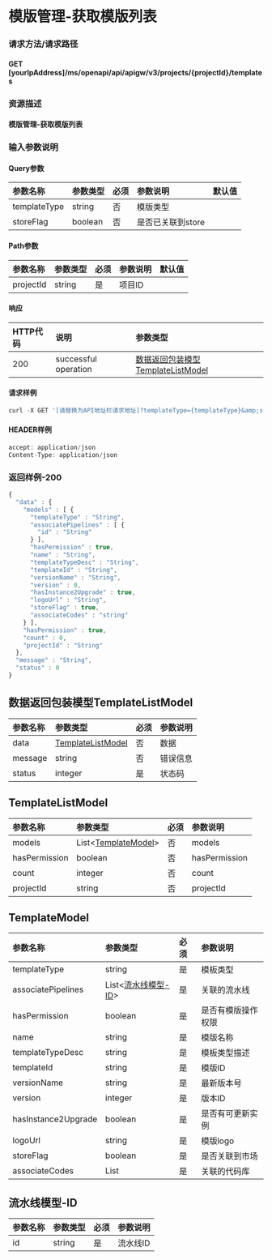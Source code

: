 # 模版管理-获取模版列表

### 请求方法/请求路径

#### GET  \[yourIpAddress\]/ms/openapi/api/apigw/v3/projects/{projectId}/templates

### 资源描述

#### 模版管理-获取模版列表

### 输入参数说明

#### Query参数

| 参数名称 | 参数类型 | 必须 | 参数说明 | 默认值 |
| :--- | :--- | :--- | :--- | :--- |
| templateType | string | 否 | 模版类型 |  |
| storeFlag | boolean | 否 | 是否已关联到store |  |

#### Path参数

| 参数名称 | 参数类型 | 必须 | 参数说明 | 默认值 |
| :--- | :--- | :--- | :--- | :--- |
| projectId | string | 是 | 项目ID |  |

#### 响应

| HTTP代码 | 说明 | 参数类型 |
| :--- | :--- | :--- |
| 200 | successful operation | [数据返回包装模型TemplateListModel](mo-ban-guan-li-huo-qu-mo-ban-lie-biao.md) |

#### 请求样例

```javascript
curl -X GET '[请替换为API地址栏请求地址]?templateType={templateType}&amp;storeFlag={storeFlag}'
```

#### HEADER样例

```javascript
accept: application/json
Content-Type: application/json
```

### 返回样例-200

```javascript
{
  "data" : {
    "models" : [ {
      "templateType" : "String",
      "associatePipelines" : [ {
        "id" : "String"
      } ],
      "hasPermission" : true,
      "name" : "String",
      "templateTypeDesc" : "String",
      "templateId" : "String",
      "versionName" : "String",
      "version" : 0,
      "hasInstance2Upgrade" : true,
      "logoUrl" : "String",
      "storeFlag" : true,
      "associateCodes" : "string"
    } ],
    "hasPermission" : true,
    "count" : 0,
    "projectId" : "String"
  },
  "message" : "String",
  "status" : 0
}
```

## 数据返回包装模型TemplateListModel

| 参数名称 | 参数类型 | 必须 | 参数说明 |
| :--- | :--- | :--- | :--- |
| data | [TemplateListModel](mo-ban-guan-li-huo-qu-mo-ban-lie-biao.md) | 否 | 数据 |
| message | string | 否 | 错误信息 |
| status | integer | 是 | 状态码 |

## TemplateListModel

| 参数名称 | 参数类型 | 必须 | 参数说明 |
| :--- | :--- | :--- | :--- |
| models | List&lt;[TemplateModel](mo-ban-guan-li-huo-qu-mo-ban-lie-biao.md)&gt; | 否 | models |
| hasPermission | boolean | 否 | hasPermission |
| count | integer | 否 | count |
| projectId | string | 否 | projectId |

## TemplateModel

| 参数名称 | 参数类型 | 必须 | 参数说明 |
| :--- | :--- | :--- | :--- |
| templateType | string | 是 | 模板类型 |
| associatePipelines | List&lt;[流水线模型-ID](mo-ban-guan-li-huo-qu-mo-ban-lie-biao.md)&gt; | 是 | 关联的流水线 |
| hasPermission | boolean | 是 | 是否有模版操作权限 |
| name | string | 是 | 模版名称 |
| templateTypeDesc | string | 是 | 模板类型描述 |
| templateId | string | 是 | 模版ID |
| versionName | string | 是 | 最新版本号 |
| version | integer | 是 | 版本ID |
| hasInstance2Upgrade | boolean | 是 | 是否有可更新实例 |
| logoUrl | string | 是 | 模版logo |
| storeFlag | boolean | 是 | 是否关联到市场 |
| associateCodes | List | 是 | 关联的代码库 |

## 流水线模型-ID

| 参数名称 | 参数类型 | 必须 | 参数说明 |
| :--- | :--- | :--- | :--- |
| id | string | 是 | 流水线ID |

